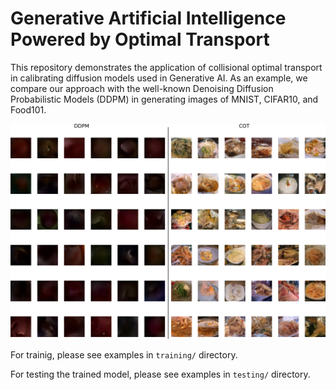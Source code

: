 # Generative Artificial Intelligence Powered by Optimal Transport

This repository demonstrates the application of collisional optimal transport in calibrating diffusion models used in Generative AI. As an example, we compare our approach with the well-known Denoising Diffusion Probabilistic Models (DDPM) in generating images of MNIST, CIFAR10, and Food101.

![Demo](testing/combined_Food101.png)

For trainig, please see examples in `training/` directory.

For testing the trained model, please see examples in `testing/` directory.


